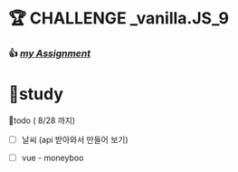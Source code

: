 # 🏆 CHALLENGE _vanilla.JS_9
### 👍 [*my Assignment*](https://github.com/gay0ung/JavaScript/tree/master/Challenges/assignment%209)

# 👥study
💪todo ( 8/28 까지)
 - [ ] 날씨 (api 받아와서 만들어 보기)
 - [ ]  vue - moneyboo


